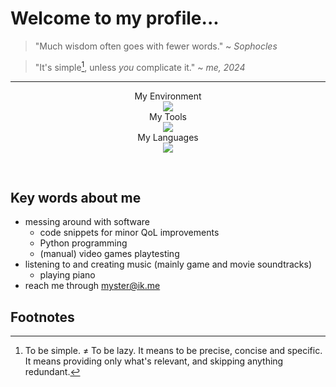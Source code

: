 # Welcome to my profile...

> "Much wisdom often goes with fewer words." ~ *Sophocles*

> "It's simple[^1], unless *you* complicate it." ~ *me, 2024*


---

<p align="center">
    My Environment<br>
    <a href="https://skillicons.dev">
        <img src="https://skillicons.dev/icons?i=windows,linux,git" />
    </a><br>
    My Tools<br>
    <a href="https://skillicons.dev">
        <img src="https://skillicons.dev/icons?i=obsidian,pycharm,vscode" />
    </a><br>
    My Languages<br>
    <a href="https://skillicons.dev">
        <img src="https://skillicons.dev/icons?i=py,html,css,powershell,bash,mysql,md" />
    </a>
</p><br>

## Key words about me
- messing around with software
    - code snippets for minor QoL improvements
    - Python programming
    - (manual) video games playtesting
- listening to and creating music (mainly game and movie soundtracks)
    - playing piano
- reach me through [myster@ik.me](mailto:myster@ik.me)


## Footnotes


<!--
**MysterV/MysterV** is a ✨ _special_ ✨ repository because its `README.md` (this file) appears on your GitHub profile.

Here are some ideas to get you started:

- 🔭 I’m currently working on ...
- 🌱 I’m currently learning ...
- 👯 I’m looking to collaborate on ...
- 🤔 I’m looking for help with ...
- 💬 Ask me about ...
- 📫 How to reach me: ...
- 😄 Pronouns: ...
- ⚡ Fun fact: ...
-->

[^1]: To be simple. ≠ To be lazy. It means to be precise, concise and specific. It means providing only what's relevant, and skipping anything redundant.

